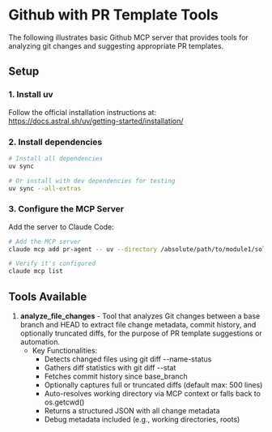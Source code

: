 # Github with PR Template Tools

The following illustrates basic Github MCP server that provides tools for analyzing git changes and suggesting
appropriate PR
templates.

## Setup

### 1. Install uv

Follow the official installation instructions at: https://docs.astral.sh/uv/getting-started/installation/

### 2. Install dependencies

```bash
# Install all dependencies
uv sync

# Or install with dev dependencies for testing
uv sync --all-extras
```

### 3. Configure the MCP Server

Add the server to Claude Code:

```bash
# Add the MCP server
claude mcp add pr-agent -- uv --directory /absolute/path/to/module1/solution run server.py

# Verify it's configured
claude mcp list
```

## Tools Available

1. **analyze_file_changes** - Tool that analyzes Git changes between a base branch and HEAD to extract file change
   metadata, commit history, and optionally truncated diffs, for the purpose of PR template suggestions or automation.
    - Key Functionalities:
        - Detects changed files using git diff --name-status
        - Gathers diff statistics with git diff --stat
        - Fetches commit history since base_branch
        - Optionally captures full or truncated diffs (default max: 500 lines)
        - Auto-resolves working directory via MCP context or falls back to os.getcwd()
        - Returns a structured JSON with all change metadata
        - Debug metadata included (e.g., working directories, roots)
